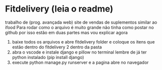 # Fitdelivery (leia o readme)
trabalho de (prog. avançada web) site de vendas de suplementos similar ao ifood 
Para rodar como o arquivo é muito grande não tinha como postar no github por isso estão em duas partes mas vou explicar agora
1. baixe todos os arquivos e abre fitdelivery folder e coloque os itens que estão dentro do fitdelivery 2 dentro da pasta
2. abra o vscode e instale django e pillow  no terminal lembre de já ter python instalado (pip install django)
3. execute python manage.py runserver e a pagina abre no navegador


